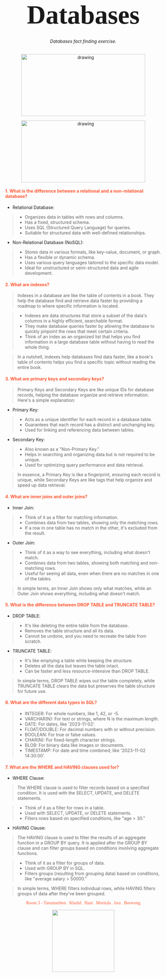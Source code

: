 # <p style="text-align: center;"><span style="font-family: Times New Roman; font-size: 3em;"> Databases </span>

###### <p style= "text-align: center ; "> Databases fact finding exercise. </span>

<p align="center"> <img src="https://encrypted-tbn0.gstatic.com/images?q=tbn:ANd9GcTBcSWg-_PhYVyF5YY2a35J0nnW5dEUdywFJPkbuN2eyTVqULKV58RhM9kEAZ_Sojz5nmE&usqp=CAU" alt="drawing" width="400" height="200"/> </p>

<p align="center"> <img src="https://user-images.githubusercontent.com/6509926/70553550-f033b980-1b40-11ea-9192-759b3b1053b3.png" alt="drawing" width="400" height="200"/> </p>

#### <span style="color:#FF5733">1. What is the difference between a relational and a non-relational database?  </span>
- Relational Database:

> - Organizes data in tables with rows and columns.
> - Has a fixed, structured schema.
> - Uses SQL (Structured Query Language) for queries.
> - Suitable for structured data with well-defined relationships.

- Non-Relational Database (NoSQL):

> - Stores data in various formats, like key-value, document, or graph.
> - Has a flexible or dynamic schema.
> - Uses various query languages tailored to the specific data model.
> - Ideal for unstructured or semi-structured data and agile development.

####  <span style="color:#FF5733">2. What are indexes? </span>

>Indexes in a database are like the table of contents in a book. They help the database find and retrieve data faster by providing a roadmap to where specific information is located.

> - Indexes are data structures that store a subset of the data's columns in a highly efficient, searchable format.
> - They make database queries faster by allowing the database to quickly pinpoint the rows that meet certain criteria.
> - Think of an index as an organized list that helps you find information in a large database table without having to read the whole thing.

> In a nutshell, indexes help databases find data faster, like a book's table of contents helps you find a specific topic without reading the entire book.


#### <span style="color:#FF5733">3. What are primary keys and secondary keys?</span>

>Primary Keys and Secondary Keys are like unique IDs for database records, helping the database organize and retrieve information. Here's a simple explanation:

- Primary Key:

> - Acts as a unique identifier for each record in a database table.
> - Guarantees that each record has a distinct and unchanging key.
> - Used for linking and referencing data between tables.

- Secondary Key:

> - Also known as a "Non-Primary Key."
> - Helps in searching and organizing data but is not required to be unique.
> - Used for optimizing query performance and data retrieval.

> In essence, a Primary Key is like a fingerprint, ensuring each record is unique, while Secondary Keys are like tags that help organize and speed up data retrieval.

#### <span style="color:#FF5733">4. What are inner joins and outer joins?</span>

- Inner Join:

> - Think of it as a filter for matching information.
> - Combines data from two tables, showing only the matching rows.
> - If a row in one table has no match in the other, it's excluded from the result.

- Outer Join:

> - Think of it as a way to see everything, including what doesn't match.
> - Combines data from two tables, showing both matching and non-matching rows.
> - Useful for seeing all data, even when there are no matches in one of the tables.

> In simple terms, an Inner Join shows only what matches, while an Outer Join shows everything, including what doesn't match.

#### <span style="color:#FF5733">5. What is the difference between DROP TABLE and TRUNCATE TABLE?</span>

- DROP TABLE:

> - It's like deleting the entire table from the database.
> - Removes the table structure and all its data.
> - Cannot be undone, and you need to recreate the table from scratch.

- TRUNCATE TABLE:

> - It's like emptying a table while keeping the structure.
> - Deletes all the data but leaves the table intact.
> - Can be faster and less resource-intensive than DROP TABLE.


> In simple terms, DROP TABLE wipes out the table completely, while TRUNCATE TABLE clears the data but preserves the table structure for future use.


#### <span style="color:#FF5733">6. What are the different data types in SQL? </span>

> - INTEGER: For whole numbers, like 1, 42, or -5.
> - VARCHAR(N): For text or strings, where N is the maximum length.
> - DATE: For dates, like '2023-11-02'.
> - FLOAT/DOUBLE: For decimal numbers with or without precision.
> - BOOLEAN: For true or false values.
> - CHAR(N): For fixed-length character strings.
> - BLOB: For binary data like images or documents.
> - TIMESTAMP: For date and time combined, like '2023-11-02 14:30:00'.


#### <span style="color:#FF5733">7. What are the WHERE and HAVING clauses used for?</span>

- WHERE Clause:
> The WHERE clause is used to filter records based on a specified condition. It is used with the SELECT, UPDATE, and DELETE statements.

> - Think of it as a filter for rows in a table.
> - Used with SELECT, UPDATE, or DELETE statements.
> - Filters rows based on specified conditions, like "age > 30."

- HAVING Clause:
> The HAVING clause is used to filter the results of an aggregate function in a GROUP BY query. It is applied after the GROUP BY clause and can filter groups based on conditions involving aggregate functions.

> - Think of it as a filter for groups of data.
> - Used with GROUP BY in SQL.
> - Filters groups (resulting from grouping data) based on conditions, like "average salary > 50000."

>In simple terms, WHERE filters individual rows, while HAVING filters groups of data after they've been grouped.

<p style="text-align: center;"><span style="font-family: Times New Roman; color:#FF5733"> Room 3 - Tanumatiben . Khalid . Hani . Moritala . Isra . Beewong </span>

<p align="center"> <img src="https://upload.wikimedia.org/wikipedia/commons/thumb/e/e0/SNice.svg/640px-SNice.svg.png" width="200" height="200"/> </p>



